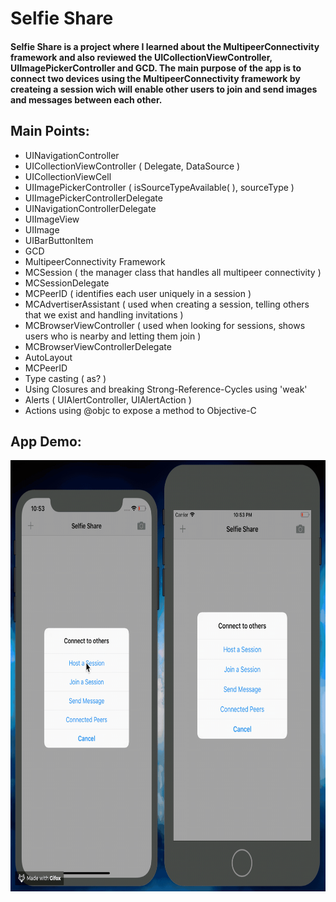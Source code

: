 # Selfie Share

#### Selfie Share is a project where I learned about the MultipeerConnectivity framework and also reviewed the UICollectionViewController, UIImagePickerController and GCD. The main purpose of the app is to connect two devices using the MultipeerConnectivity framework by createing a session wich will enable other users to join and send images and messages between each other.

## Main Points:


* UINavigationController
* UICollectionViewController ( Delegate, DataSource )
* UICollectionViewCell
* UIImagePickerController ( isSourceTypeAvailable( ), sourceType )
* UIImagePickerControllerDelegate
* UINavigationControllerDelegate
* UIImageView
* UIImage
* UIBarButtonItem
* GCD
* MultipeerConnectivity Framework
* MCSession ( the manager class that handles all multipeer connectivity )
* MCSessionDelegate
* MCPeerID ( identifies each user uniquely in a session )
* MCAdvertiserAssistant ( used when creating a session, telling others that we exist and handling invitations )
* MCBrowserViewController ( used when looking for sessions, shows users who is nearby and letting them join )
* MCBrowserViewControllerDelegate
* AutoLayout
* MCPeerID
* Type casting ( as? )
* Using Closures and breaking Strong-Reference-Cycles using 'weak'
* Alerts ( UIAlertController, UIAlertAction )
* Actions using @objc to expose a method to Objective-C


## App Demo:

<img src="demo.gif?raw=true" width="680px" height="690">
